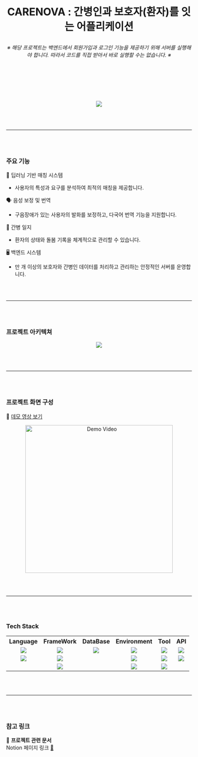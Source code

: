<br>

# <p align="center">CARENOVA : 간병인과 보호자(환자)를 잇는 어플리케이션</p>
###### <p align="center">※ 해당 프로젝트는 백엔드에서 회원가입과 로그인 기능을 제공하기 위해 서버를 실행해야 합니다. 따라서 코드를 직접 받아서 바로 실행할 수는 없습니다. ※</p>

<br><br><br><br>

<div align="center"><img src = "https://github.com/user-attachments/assets/5f8e61eb-6aed-4232-9d49-8611c19e767d"></div>

<br><br>
<hr>
<br><br>

### 주요 기능

🤖 딥러닝 기반 매칭 시스템
* 사용자의 특성과 요구를 분석하여 최적의 매칭을 제공합니다.

🗣️ 음성 보정 및 번역
* 구음장애가 있는 사용자의 발화를 보정하고, 다국어 번역 기능을 지원합니다.

📑 간병 일지
* 환자의 상태와 돌봄 기록을 체계적으로 관리할 수 있습니다.

🖥️ 백엔드 시스템
* 만 개 이상의 보호자와 간병인 데이터를 처리하고 관리하는 안정적인 서버를 운영합니다.

<br><br>
<hr>
<br><br>


### 프로젝트 아키텍쳐

<div align="center"><img src = "https://github.com/user-attachments/assets/84a50219-b7d2-4f76-8117-6a6212e13e86"></div>

<br><br>
<hr>
<br><br>

### 프로젝트 화면 구성

🎥 [데모 영상 보기](https://youtube.com/shorts/PdvuZav0i1c?si=1UorK1YRxyU0t-dK)
<p align="center">
  <a href="https://youtube.com/shorts/PdvuZav0i1c?si=1UorK1YRxyU0t-dK">
    <img src="https://github.com/user-attachments/assets/e469df41-f1fc-4c1d-959e-1e8ae28c8bd4" alt="Demo Video" width="400">
  </a>
</p>


<br><br>
<hr>
<br><br>



### Tech Stack


  <center><table>
    <tr>
      <th scope="col">Language</td>
      <th scope="col">FrameWork</td>
      <th scope="col">DataBase</td>
      <th scope="col">Environment</td>
      <th scope="col">Tool</td>
      <th scope="col">API</td>
    </tr>
    <tr>
      <td><center><img src="https://img.shields.io/badge/Python-3776AB?style=flat-square&logo=python&logoColor=white"/></center></td>
      <td><center><img src="https://img.shields.io/badge/Flutter-02569B?style=flat-square&logo=flutter&logoColor=white"/></center></td>
      <td><center><img src="https://img.shields.io/badge/PostgreSQL-4169E1?style=flat-square&logo=postgresql&logoColor=white"/></center></td>
      <td><center><img src="https://img.shields.io/badge/Linux-FCC624?style=flat-square&logo=linux&logoColor=white"/></center></td>
      <td><center><img src="https://img.shields.io/badge/VisualStudioCode-007ACC?style=flat-square%logo=visualstudiocode&logoColor=white"/></center></td>
      <td><center><img src="https://img.shields.io/badge/OpenAI-412991?style=flat-square&logo=openai&logoColor=white"/></center></td>
    </tr>
    <tr>
      <td><center><img src="https://img.shields.io/badge/Dart-0175C2?style=flat-square&logo=dart&logoColor=white"/></center></td>
      <td><center><img src="https://img.shields.io/badge/FastAPI-009688?style=flat-square&logo=fastapi&logoColor=white"/></center></td>
      <td></td>
      <td><center><img src="https://img.shields.io/badge/Windows-80B3FF?style=flat-square&logoColor=white"/></center></td>
      <td><center><img src="https://img.shields.io/badge/Figma-F24E1E?style=flat-square&logo=figma&logoColor=white"/></center></td>
      <td><center><img src="https://img.shields.io/badge/Typecast-FF9E0F?style=flat-square&logoColor=white"/></center></td>
    </tr>
    <tr>
      <td></td>
      <td><center><img src="https://img.shields.io/badge/Pytorch-EE4C2C?style=flat-square&logo=pytorch&logoColor=white"/></center></td>
      <td></td>
      <td><center><img src="https://img.shields.io/badge/Android-34A853?style=flat-square&logo=android&logoColor=white"/></center></td>
      <td><center><img src="https://img.shields.io/badge/Anaconda-44A833?style=flat-square&logo=anaconda&logoColor=white"/></center></td>
      <td></td>
    </tr>
  </table></center>

<br><br>
<hr>
<br><br>


### 참고 링크  

📌 **프로젝트 관련 문서**
<br>
Notion 페이지 링크 [📝](https://www.notion.so/2-170c49b16d5080988918d10037373fad)  

